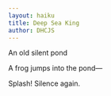 ```yaml
---
layout: haiku
title: Deep Sea King
author: DHCJS
---
```


An old silent pond <br>

A frog jumps into the pond—<br>

Splash! Silence again.<br>